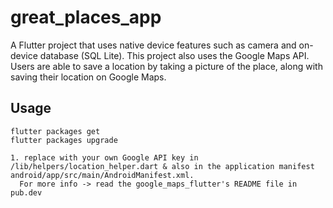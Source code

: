 # great_places_app

A Flutter project that uses native device features such as camera and on-device database (SQL Lite). This project also uses the Google Maps API. Users are able to save a location by taking a picture of the place, along with saving their location on Google Maps. 


## Usage
```
flutter packages get
flutter packages upgrade

1. replace with your own Google API key in /lib/helpers/location_helper.dart & also in the application manifest android/app/src/main/AndroidManifest.xml.
  For more info -> read the google_maps_flutter's README file in pub.dev
```
